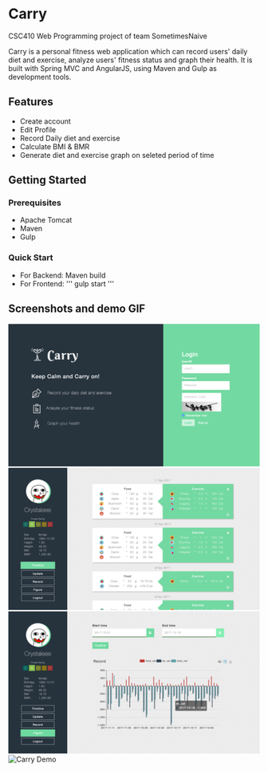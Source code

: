 # Carry

CSC410 Web Programming project of team SometimesNaive

Carry is a personal fitness web application which can record users' daily diet and exercise, analyze users' fitness status and graph their health. It is built with Spring MVC and AngularJS, using Maven and Gulp as development tools.

## Features
* Create account
* Edit Profile
* Record Daily diet and exercise
* Calculate BMI & BMR
* Generate diet and exercise graph on seleted period of time 

## Getting Started
### Prerequisites
* Apache Tomcat
* Maven
* Gulp

### Quick Start
* For Backend: Maven build
* For Frontend:
'''
gulp start
'''

## Screenshots and demo GIF
![Screenshot of Carry](./login.png)
![Screenshot of Carry](./home.png)
![Screenshot of Carry](./graph.png)
![Carry Demo](./carry.gif)
